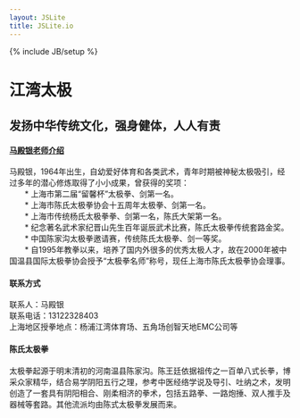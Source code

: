 ```yaml
---
layout: JSLite
title: JSLite.io
---
```

{% include JB/setup %}

<div class="header wp">
  <h1>江湾太极 </h1>
  <h2>发扬中华传统文化，强身健体，人人有责</h2>
</div>
<!-- <div class="menu wp">
  <ul class="wp">
    <li><a href="https://github.com/jaywcjlove/JSLite"><i class="icon_github"></i>Github</a></li>
    <li><a href="https://github.com/jaywcjlove/JSLite/archive/master.zip"><i class="icon_download"></i>Download Zip</a></li>
    <li><a href="javascript:void(0)"><i class="icon_bubbles"></i>地址：上海市江湾体育场</a></li>
    <li><a href="javascript:void(0)"><i class="icon_bubbles"></i>联系人：马殿银</a></li>
    <li><a href="http://blog.sina.com.cn/u/1962138787"><i class="icon_weibo"></i>新浪博客</a></li>
    <li class="r"><a href="/JSLite/doc/">JSLite文档</a></li>
  </ul>
</div> -->

<div class="info wp w">
  <div class="sps">
      <h4><i class="icon_rocket"></i><a href="http://www.taijiren.cn/Details/19326.html">马殿银老师介绍</a></h4>
      <p>马殿银，1964年出生，自幼爱好体育和各类武术，青年时期被神秘太极吸引，经过多年的潜心修炼取得了小小成果，曾获得的奖项：
      <br>&nbsp;&nbsp;&nbsp;&nbsp;&nbsp;&nbsp; * 上海市第二届“留馨杯”太极拳、剑第一名。
      <br>&nbsp;&nbsp;&nbsp;&nbsp;&nbsp;&nbsp; * 上海市陈氏太极拳协会十五周年太极拳、剑第一名。
      <br>&nbsp;&nbsp;&nbsp;&nbsp;&nbsp;&nbsp; * 上海市传统杨氏太极拳拳、剑第一名，陈氏大架第一名。
      <br>&nbsp;&nbsp;&nbsp;&nbsp;&nbsp;&nbsp; * 纪念著名武术家纪晋山先生百年诞辰武术比赛，陈氏太极拳传统套路金奖。
      <br>&nbsp;&nbsp;&nbsp;&nbsp;&nbsp;&nbsp; * 中国陈家沟太极拳邀请赛，传统陈氏太极拳、剑一等奖。
      <br>&nbsp;&nbsp;&nbsp;&nbsp;&nbsp;&nbsp; * 自1995年教拳以来，培养了国内外很多的优秀太极人才，故在2000年被中国温县国际太极拳协会授予“太极拳名师”称号，现任上海市陈氏太极拳协会理事。    
      </p>
  </div>
  <div class="sps">
      <h4><i class="icon_wallet"></i>联系方式</h4>
      <p>联系人：马殿银 <br> 联系电话：13122328403 <br>上海地区授拳地点：杨浦江湾体育场、五角场创智天地EMC公司等</p>
    </div>
  <div class="sps">
      <h4><i class="icon_lab"></i>陈氏太极拳</h4>
      <p>太极拳起源于明末清初的河南温县陈家沟。陈王廷依据祖传之一百单八式长拳，博采众家精华，结合易学阴阳五行之理，参考中医经络学说及导引、吐纳之术，发明创造了一套具有阴阳相合、刚柔相济的拳术，包括五路拳、一路炮捶、双人推手及器械等套路。其他流派均由陈式太极拳发展而来。</p>
    </div>
  <div class="cl"></div>
</div>



